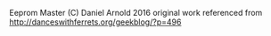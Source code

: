 Eeprom Master
(C) Daniel Arnold 2016
original work referenced from http://danceswithferrets.org/geekblog/?p=496
